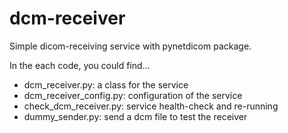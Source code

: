 # dcm-receiver
Simple dicom-receiving service with pynetdicom package.

In the each code, you could find...
- dcm_receiver.py: a class for the service
- dcm_receiver_config.py: configuration of the service
- check_dcm_receiver.py: service health-check and re-running
- dummy_sender.py: send a dcm file to test the receiver